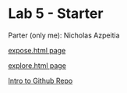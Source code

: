 # Lab 5 - Starter
Parter (only me): Nicholas Azpeitia

[expose.html page](https://nickazp.github.io/Lab5_Starter/expose.html)

[explore.html page](https://nickazp.github.io/Lab5_Starter/explore.html)

[Intro to Github Repo](https://github.com/NickAzp/introduction-to-github/)
